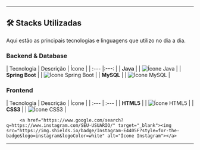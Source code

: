 

---

## 🛠️ Stacks Utilizadas

Aqui estão as principais tecnologias e linguagens que utilizo no dia a dia. 

### Backend & Database

| Tecnologia | Descrição | Ícone |
| :--- |:---: |
| **Java** |  | <img src="https://img.shields.io/badge/Java-007396?style=for-the-badge&logo=java&logoColor=white" alt="Ícone Java"> |
| **Spring Boot** | | <img src="https://img.shields.io/badge/Spring_Boot-6DB33F?style=for-the-badge&logo=spring-boot&logoColor=white" alt="Ícone Spring Boot"> |
| **MySQL** | | <img src="https://img.shields.io/badge/MySQL-4479A1?style=for-the-badge&logo=mysql&logoColor=white" alt="Ícone MySQL"> |

### Frontend

| Tecnologia | Descrição | Ícone |
| :--- | :--- |
| **HTML5** | | <img src="https://img.shields.io/badge/HTML5-E34F26?style=for-the-badge&logo=html5&logoColor=white" alt="Ícone HTML5"> |
| **CSS3** | | <img src="https://img.shields.io/badge/CSS3-1572B6?style=for-the-badge&logo=css3&logoColor=white" alt="Ícone CSS3"> |



         <a href="https://www.google.com/search?q=https://www.instagram.com/SEU-USUARIO/" target="_blank"><img src="https://img.shields.io/badge/Instagram-E4405F?style=for-the-badge&logo=instagram&logoColor=white" alt="Ícone Instagram"></a>




---

## 

